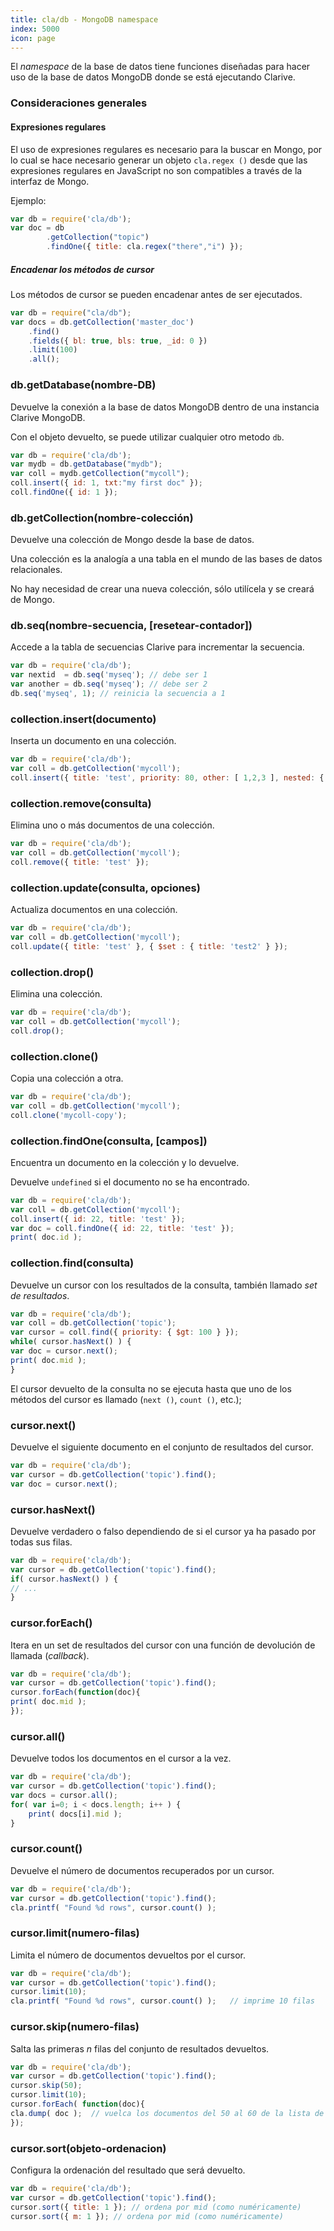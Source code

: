 ```yaml
---
title: cla/db - MongoDB namespace
index: 5000
icon: page
---
```


El *namespace* de la base de datos tiene funciones diseñadas para hacer uso de la base de datos MongoDB donde se está
ejecutando Clarive.

### Consideraciones generales

#### Expresiones regulares

El uso de expresiones regulares es necesario para la buscar en Mongo, por lo cual se hace necesario generar un objeto
`cla.regex ()` desde que las expresiones regulares en JavaScript no son compatibles a través de la interfaz de Mongo.

Ejemplo:

```javascript
var db = require('cla/db');
var doc = db
        .getCollection("topic")
        .findOne({ title: cla.regex("there","i") });
```

##### Encadenar los métodos de cursor

Los métodos de cursor se pueden encadenar antes de ser ejecutados.

```javascript
var db = require("cla/db");
var docs = db.getCollection('master_doc')
    .find()
    .fields({ bl: true, bls: true, _id: 0 })
    .limit(100)
    .all();
```

### db.getDatabase(nombre-DB)

Devuelve la conexión a la base de datos MongoDB dentro de una instancia Clarive MongoDB.

Con el objeto devuelto, se puede utilizar cualquier otro metodo `db`.

```javascript
var db = require('cla/db');
var mydb = db.getDatabase("mydb");
var coll = mydb.getCollection("mycoll");
coll.insert({ id: 1, txt:"my first doc" });
coll.findOne({ id: 1 });
```

### db.getCollection(nombre-colección)

Devuelve una colección de Mongo desde la base de datos.

Una colección es la analogía a una tabla en el mundo de las bases de datos relacionales.

No hay necesidad de crear una nueva colección, sólo utilícela y se creará de Mongo.

### db.seq(nombre-secuencia, [resetear-contador])

Accede a la tabla de secuencias Clarive para incrementar la secuencia.

```javascript
var db = require('cla/db');
var nextid  = db.seq('myseq'); // debe ser 1
var another = db.seq('myseq'); // debe ser 2
db.seq('myseq', 1); // reinicia la secuencia a 1
```

### collection.insert(documento)

Inserta un documento en una colección.

```javascript
var db = require('cla/db');
var coll = db.getCollection('mycoll');
coll.insert({ title: 'test', priority: 80, other: [ 1,2,3 ], nested: { a: 11, b: 22 } });
```

### collection.remove(consulta)

Elimina uno o más documentos de una colección.

```javascript
var db = require('cla/db');
var coll = db.getCollection('mycoll');
coll.remove({ title: 'test' });
```

### collection.update(consulta, opciones)

Actualiza documentos en una colección.

```javascript
var db = require('cla/db');
var coll = db.getCollection('mycoll');
coll.update({ title: 'test' }, { $set : { title: 'test2' } });
```

### collection.drop()

Elimina una colección.

```javascript
var db = require('cla/db');
var coll = db.getCollection('mycoll');
coll.drop();
```

### collection.clone()

Copia una colección a otra.

```javascript
var db = require('cla/db');
var coll = db.getCollection('mycoll');
coll.clone('mycoll-copy');
```

### collection.findOne(consulta, [campos])

Encuentra un documento en la colección y lo devuelve.

Devuelve `undefined` si el documento no se ha encontrado.

```javascript
var db = require('cla/db');
var coll = db.getCollection('mycoll');
coll.insert({ id: 22, title: 'test' });
var doc = coll.findOne({ id: 22, title: 'test' });
print( doc.id );
```

### collection.find(consulta)

Devuelve un cursor con los resultados de la consulta, también llamado *set de resultados*.

```javascript
var db = require('cla/db');
var coll = db.getCollection('topic');
var cursor = coll.find({ priority: { $gt: 100 } });
while( cursor.hasNext() ) {
var doc = cursor.next();
print( doc.mid );
}
```

El cursor devuelto de la consulta no se ejecuta hasta que uno de los métodos del cursor es llamado (`next ()`, `count
()`, etc.);


### cursor.next()

Devuelve el siguiente documento en el conjunto de resultados del cursor.

```javascript
var db = require('cla/db');
var cursor = db.getCollection('topic').find();
var doc = cursor.next();
```

### cursor.hasNext()

Devuelve verdadero o falso dependiendo de si el cursor ya ha pasado por todas sus filas.

```javascript
var db = require('cla/db');
var cursor = db.getCollection('topic').find();
if( cursor.hasNext() ) {
// ...
}
```

### cursor.forEach()

Itera en un set de resultados del cursor con una función de devolución de llamada (*callback*).

```javascript
var db = require('cla/db');
var cursor = db.getCollection('topic').find();
cursor.forEach(function(doc){
print( doc.mid );
});
```

### cursor.all()

Devuelve todos los documentos en el cursor a la vez.

```javascript
var db = require('cla/db');
var cursor = db.getCollection('topic').find();
var docs = cursor.all();
for( var i=0; i < docs.length; i++ ) {
    print( docs[i].mid );
}
```

### cursor.count()

Devuelve el número de documentos recuperados por
un cursor.

```javascript
var db = require('cla/db');
var cursor = db.getCollection('topic').find();
cla.printf( "Found %d rows", cursor.count() );
```

### cursor.limit(numero-filas)

Limita el número de documentos devueltos por el cursor.

```javascript
var db = require('cla/db');
var cursor = db.getCollection('topic').find();
cursor.limit(10);
cla.printf( "Found %d rows", cursor.count() );   // imprime 10 filas
```

### cursor.skip(numero-filas)

Salta las primeras *n* filas del conjunto de resultados devueltos.

```javascript
var db = require('cla/db');
var cursor = db.getCollection('topic').find();
cursor.skip(50);
cursor.limit(10);
cursor.forEach( function(doc){
cla.dump( doc );  // vuelca los documentos del 50 al 60 de la lista de resultados
});
```

### cursor.sort(objeto-ordenacion)

Configura la ordenación del resultado que será devuelto.

```javascript
var db = require('cla/db');
var cursor = db.getCollection('topic').find();
cursor.sort({ title: 1 }); // ordena por mid (como numéricamente)
cursor.sort({ m: 1 }); // ordena por mid (como numéricamente)
```
